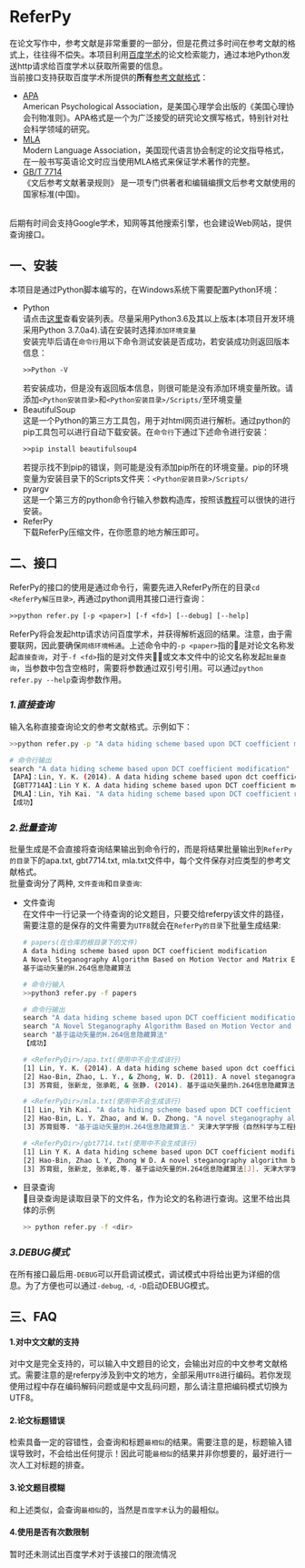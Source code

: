 # ReferPy
在论文写作中，参考文献是非常重要的一部分，但是花费过多时间在参考文献的格式上，往往得不偿失。本项目利用[百度学术](http://xueshu.baidu.com/)的论文检索能力，通过本地Python发送http请求给百度学术以获取所需要的信息。<br>
当前接口支持获取百度学术所提供的**所有**[参考文献格式]()：
* [APA](https://baike.baidu.com/item/APA%E6%A0%BC%E5%BC%8F/1647900)<br>
	American Psychological Association，是美国心理学会出版的《美国心理协会刊物准则》。APA格式是一个为广泛接受的研究论文撰写格式，特别针对社会科学领域的研究。
* [MLA](https://baike.baidu.com/item/MLA/1197673?fr=aladdin)<br>
	Modern Language Association，美国现代语言协会制定的论文指导格式，在一般书写英语论文时应当使用MLA格式来保证学术著作的完整。
* [GB/T 7714](https://wenku.baidu.com/view/83139309f7ec4afe05a1df19.html)<br>
	《文后参考文献著录规则》 是一项专门供著者和编辑编撰文后参考文献使用的国家标准(中国)。 
<br>
后期有时间会支持Google学术，知网等其他搜索引擎，也会建设Web网站，提供查询接口。

## 一、安装
本项目是通过Python脚本编写的，在Windows系统下需要配置Python环境：
* Python<br>
	请点击[这里](https://www.python.org/downloads/)查看安装列表。尽量采用Python3.6及其以上版本(本项目开发环境采用Python 3.7.0a4).请在安装时选择`添加环境变量`<br>
	安装完毕后请在`命令行`用以下命令测试安装是否成功，若安装成功则返回版本信息：
	```
	>>Python -V
	```
	若安装成功，但是没有返回版本信息，则很可能是没有添加环境变量所致。请添加`<Python安装目录>`和`<Python安装目录>/Scripts/`至环境变量
* BeautifulSoup<br>
	这是一个Python的第三方工具包，用于对html网页进行解析。通过python的pip工具包可以进行自动下载安装。在`命令行`下通过下述命令进行安装：
	```
	>>pip install beautifulsoup4
	```
	若提示找不到pip的错误，则可能是没有添加pip所在的环境变量。pip的环境变量为安装目录下的Scripts文件夹：`<Python安装目录>/Scripts/`
* pyargv<br>
	这是一个第三方的python命令行输入参数构造库，按照该[教程](https://github.com/lsj9383/pyargv)可以很快的进行安装。
* ReferPy<br>
	下载ReferPy压缩文件，在你愿意的地方解压即可。
	
## 二、接口
ReferPy的接口的使用是通过命令行，需要先进入ReferPy所在的目录`cd <ReferPy解压目录>`, 再通过python调用其接口进行查询：
```
>>python refer.py [-p <paper>] [-f <fd>] [--debug] [--help]
```
ReferPy将会发起http请求访问百度学术，并获得解析返回的结果。注意，由于需要联网，因此要确保`网络环境畅通`。上述命令中的`-p <paper>`指的是对论文名称发起`直接查询`，对于`-f <fd>`指的是对文件夹或文本文件中的论文名称发起`批量查询`，当参数中包含空格时，需要将参数通过双引号引用。可以通过`python refer.py --help`查询参数作用。

### *1.直接查询*
输入名称直接查询论文的参考文献格式。示例如下：
```sh
>>python refer.py -p "A data hiding scheme based upon DCT coefficient modification"

# 命令行输出
search "A data hiding scheme based upon DCT coefficient modification"
【APA】：Lin, Y. K. (2014). A data hiding scheme based upon dct coefficient modification. Computer Standards & Interfaces, 36(5), 855-862.
【GBT7714A】：Lin Y K. A data hiding scheme based upon DCT coefficient modification[J]. Computer Standards & Interfaces, 2014, 36(5):855-862.
【MLA】：Lin, Yih Kai. "A data hiding scheme based upon DCT coefficient modification." Computer Standards & Interfaces 36.5(2014):855-862.
【成功】
```
### *2.批量查询*
批量生成是不会直接将查询结果输出到命令行的，而是将结果批量输出到`ReferPy的目录`下的apa.txt, gbt7714.txt, mla.txt文件中，每个文件保存对应类型的参考文献格式。<br>
批量查询分了两种, `文件查询`和`目录查询`:
* 文件查询<br>
	在文件中一行记录一个待查询的论文题目，只要交给referpy该文件的路径，需要注意的是保存的文件需要为`UTF8`就会在`ReferPy的目录`下批量生成结果:
	```sh
	# papers(在仓库的根目录下的文件)
	A data hiding scheme based upon DCT coefficient modification
	A Novel Steganography Algorithm Based on Motion Vector and Matrix Encoding
	基于运动矢量的H.264信息隐藏算法
	
	# 命令行输入
	>>python3 refer.py -f papers
	
	# 命令行输出
	search "A data hiding scheme based upon DCT coefficient modification"
	search "A Novel Steganography Algorithm Based on Motion Vector and Matrix Encoding"
	search "基于运动矢量的H.264信息隐藏算法"
	【成功】

	# <ReferPyDir>/apa.txt(使用中不会生成该行)
	[1] Lin, Y. K. (2014). A data hiding scheme based upon dct coefficient modification. Computer Standards & Interfaces, 36(5), 855-862. 
	[2] Hao-Bin, Zhao, L. Y., & Zhong, W. D. (2011). A novel steganography algorithm based on motion vector and matrix encoding. IEEE, International Conference on Communication Software and Networks (pp.406-409). IEEE. 
	[3] 苏育挺, 张新龙, 张承乾, & 张静. (2014). 基于运动矢量的h.264信息隐藏算法. 天津大学学报（自然科学与工程技术版）(1), 67-73. 
	
	# <ReferPyDir>/mla.txt(使用中不会生成该行)
	[1] Lin, Yih Kai. "A data hiding scheme based upon DCT coefficient modification." Computer Standards & Interfaces 36.5(2014):855-862. 
	[2] Hao-Bin, L. Y. Zhao, and W. D. Zhong. "A novel steganography algorithm based on motion vector and matrix encoding." IEEE, International Conference on Communication Software and Networks IEEE, 2011:406-409. 
	[3] 苏育挺等. "基于运动矢量的H.264信息隐藏算法." 天津大学学报（自然科学与工程技术版） 1(2014):67-73. 
	
	# <ReferPyDir>/gbt7714.txt(使用中不会生成该行)
	[1] Lin Y K. A data hiding scheme based upon DCT coefficient modification[J]. Computer Standards & Interfaces, 2014, 36(5):855-862. 
	[2] Hao-Bin, Zhao L Y, Zhong W D. A novel steganography algorithm based on motion vector and matrix encoding[C]// IEEE, International Conference on Communication Software and Networks. IEEE, 2011:406-409. 
	[3] 苏育挺, 张新龙, 张承乾,等. 基于运动矢量的H.264信息隐藏算法[J]. 天津大学学报（自然科学与工程技术版）, 2014(1):67-73. 
	```
* 目录查询<br>
	目录查询是读取目录下的文件名，作为论文的名称进行查询。这里不给出具体的示例
	```sh
	>> python refer.py -f <dir>
	```
	
### *3.DEBUG模式*
在所有接口最后用`-DEBUG`可以开启调试模式，调试模式中将给出更为详细的信息。为了方便也可以通过`-debug`, `-d`, `-D`启动DEBUG模式。

## 三、FAQ
#### 1.对中文文献的支持
对中文是完全支持的，可以输入中文题目的论文，会输出对应的中文参考文献格式。需要注意的是referpy涉及到中文的地方，全部采用`UTF8`进行编码。若你发现使用过程中存在编码解码问题或是中文乱码问题，那么请注意把编码模式切换为UTF8。

#### 2.论文标题错误
检索具备一定的容错性，会查询和标题`最相似`的结果。需要注意的是，标题输入错误导致时，不会给出任何提示！因此可能`最相似`的结果并非你想要的，最好进行一次人工对标题的排查。

#### 3.论文题目模糊
和上述类似，会查询`最相似`的，当然是`百度学术`认为的最相似。

#### 4.使用是否有次数限制
暂时还未测试出百度学术对于该接口的限流情况
